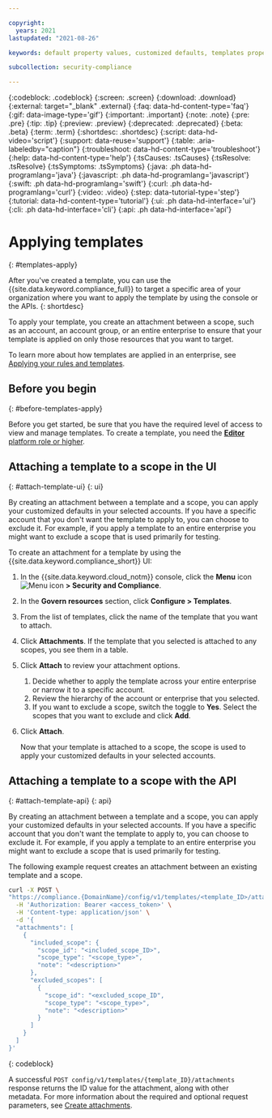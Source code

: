```yaml
---

copyright:
  years: 2021
lastupdated: "2021-08-26"

keywords: default property values, customized defaults, templates properties, resource governance

subcollection: security-compliance

---
```


{:codeblock: .codeblock}
{:screen: .screen}
{:download: .download}
{:external: target="_blank" .external}
{:faq: data-hd-content-type='faq'}
{:gif: data-image-type='gif'}
{:important: .important}
{:note: .note}
{:pre: .pre}
{:tip: .tip}
{:preview: .preview}
{:deprecated: .deprecated}
{:beta: .beta}
{:term: .term}
{:shortdesc: .shortdesc}
{:script: data-hd-video='script'}
{:support: data-reuse='support'}
{:table: .aria-labeledby="caption"}
{:troubleshoot: data-hd-content-type='troubleshoot'}
{:help: data-hd-content-type='help'}
{:tsCauses: .tsCauses}
{:tsResolve: .tsResolve}
{:tsSymptoms: .tsSymptoms}
{:java: .ph data-hd-programlang='java'}
{:javascript: .ph data-hd-programlang='javascript'}
{:swift: .ph data-hd-programlang='swift'}
{:curl: .ph data-hd-programlang='curl'}
{:video: .video}
{:step: data-tutorial-type='step'}
{:tutorial: data-hd-content-type='tutorial'}
{:ui: .ph data-hd-interface='ui'}
{:cli: .ph data-hd-interface='cli'}
{:api: .ph data-hd-interface='api'}


# Applying templates
{: #templates-apply}

After you've created a template, you can use the {{site.data.keyword.compliance_full}} to target a specific area of your organization where you want to apply the template by using the console or the APIs.
{: shortdesc}

To apply your template, you create an attachment between a scope, such as an account, an account group, or an entire enterprise to ensure that your template is applied on only those resources that you want to target.

To learn more about how templates are applied in an enterprise, see [Applying your rules and templates](/docs/security-compliance?topic=security-compliance-what-is-governance#hierarchy).


## Before you begin
{: #before-templates-apply}

Before you get started, be sure that you have the required level of access to view and manage templates. To create a template, you need the [**Editor** platform role or higher](/docs/security-compliance?topic=security-compliance-access-management).



## Attaching a template to a scope in the UI
{: #attach-template-ui}
{: ui}

By creating an attachment between a template and a scope, you can apply your customized defaults in your selected accounts. If you have a specific account that you don't want the template to apply to, you can choose to exclude it. For example, if you apply a template to an entire enterprise you might want to exclude a scope that is used primarily for testing.

To create an attachment for a template by using the {{site.data.keyword.compliance_short}} UI:

1. In the {{site.data.keyword.cloud_notm}} console, click the **Menu** icon ![Menu icon](../icons/icon_hamburger.svg) **> Security and Compliance**.
2. In the **Govern resources** section, click **Configure > Templates**.
3. From the list of templates, click the name of the template that you want to attach.
4. Click **Attachments**. If the template that you selected is attached to any scopes, you see them in a table.
5. Click **Attach** to review your attachment options.
     1. Decide whether to apply the template across your entire enterprise or narrow it to a specific account.
     2. Review the hierarchy of the account or enterprise that you selected.
     3. If you want to exclude a scope, switch the toggle to **Yes**. Select the scopes that you want to exclude and click **Add**.
6. Click **Attach**.

    Now that your template is attached to a scope, the scope is used to apply your customized defaults in your selected accounts.


## Attaching a template to a scope with the API
{: #attach-template-api}
{: api}

By creating an attachment between a template and a scope, you can apply your customized defaults in your selected accounts. If you have a specific account that you don't want the template to apply to, you can choose to exclude it. For example, if you apply a template to an entire enterprise you might want to exclude a scope that is used primarily for testing.

The following example request creates an attachment between an existing template and a scope.

```bash
curl -X POST \
"https://compliance.{DomainName}/config/v1/templates/<template_ID>/attachments" \
  -H 'Authorization: Bearer <access_token>' \
  -H 'Content-type: application/json' \
  -d '{
  "attachments": [
    {
      "included_scope": {
        "scope_id": "<included_scope_ID>",
        "scope_type": "<scope_type>",
        "note": "<description>"
      },
      "excluded_scopes": [
        {
          "scope_id": "<excluded_scope_ID",
          "scope_type": "<scope_type>",
          "note": "<description>"
        }
      ]
    }
  ]
}'
```
{: codeblock}

A successful `POST config/v1/templates/{template_ID}/attachments` response returns the ID value for the attachment, along with other metadata. For more information about the required and optional request parameters, see [Create attachments](/apidocs/security-compliance/config#create-attachments).


